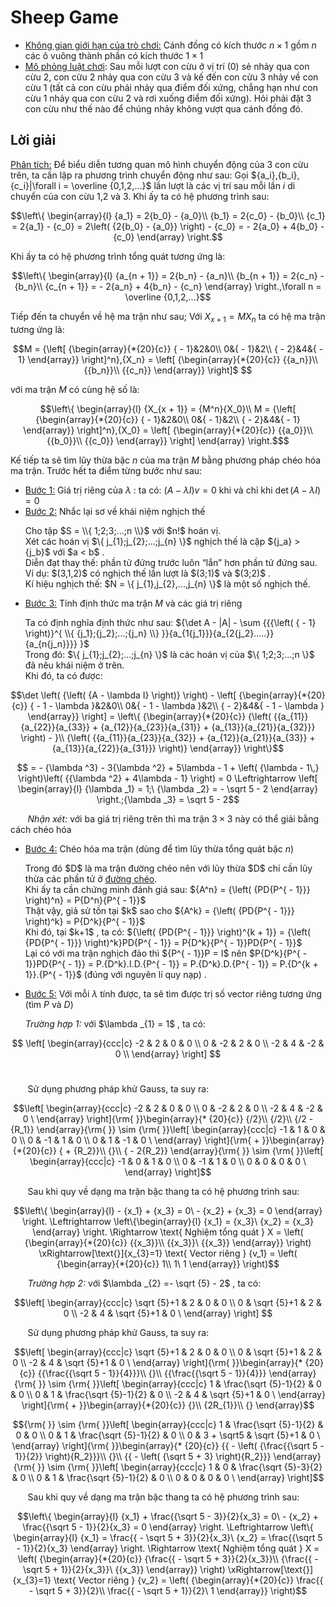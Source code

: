 # Sheep Game
- <ins>Không gian giới hạn của trò chơi:</ins> Cánh đồng có kích thước $n \times 1$ gồm $n$ các ô vuông thành phần có kích thước $1 \times 1$
- <ins>Mô phỏng luật chơi</ins>: Sau mỗi lượt con cừu ở vị trí (0) sẻ nhảy qua con cừu 2, con cừu 2 nhảy qua con cừu 3 và kế đến con cừu 3 nhảy về con cừu 1 (tất cả con cừu phải nhảy qua điểm đối xứng, chẳng hạn như con cừu 1 nhảy qua con cừu 2 và rơi xuống điểm đối xứng). Hỏi phải đặt 3 con cừu như thế nào để chúng nhảy không vượt qua cánh đồng đó.
## Lời giải
<ins>Phân tích:</ins> Để biểu diễn tương quan mô hình chuyển động của 3 con cừu trên, ta cần lập ra phương trình chuyển động như sau:
Gọi ${a_i},{b_i},{c_i}|\forall i = \overline {0,1,2,...}$ lần lượt là các vị trí sau mỗi lần $i$ di chuyển của con cừu 1,2 và 3. Khi ấy ta có hệ phương trình sau:
```math
\left\{ \begin{array}{l}
{a_1} = 2{b_0} - {a_0}\\
{b_1} = 2{c_0} - {b_0}\\
{c_1} = 2{a_1} - {c_0} = 2\left( {2{b_0} - {a_0}} \right) - {c_0} =  - 2{a_0} + 4{b_0} - {c_0}
\end{array} \right.
```
Khi ấy ta có hệ phương trình tổng quát tương ứng là: 
```math
\left\{ \begin{array}{l}
{a_{n + 1}} = 2{b_n} - {a_n}\\
{b_{n + 1}} = 2{c_n} - {b_n}\\
{c_{n + 1}} =  - 2{a_n} + 4{b_n} - {c_n}
\end{array} \right.,\forall n = \overline {0,1,2,...}
```
Tiếp đến ta chuyển về hệ ma trận như sau; Với ${X_{x + 1}} = M{X_n}$ ta có hệ ma trận tương ứng là: 
```math
M = {\left[ {\begin{array}{*{20}{c}}
{ - 1}&2&0\\
0&{ - 1}&2\\
{ - 2}&4&{ - 1}
\end{array}} \right]^n},{X_n} = \left[ {\begin{array}{*{20}{c}}
{{a_n}}\\
{{b_n}}\\
{{c_n}}
\end{array}} \right]$ 
```
với ma trận $M$ có cùng hệ số là: 
```math
\left\{ \begin{array}{l}
{X_{x + 1}} = {M^n}{X_0}\\
M = {\left[ {\begin{array}{*{20}{c}}
{ - 1}&2&0\\
0&{ - 1}&2\\
{ - 2}&4&{ - 1}
\end{array}} \right]^n},{X_0} = \left[ {\begin{array}{*{20}{c}}
{{a_0}}\\
{{b_0}}\\
{{c_0}}
\end{array}} \right]
\end{array} \right.$
```
Kế tiếp ta sẽ tìm lũy thừa bậc $n$ của ma trận $M$ bằng phương pháp chéo hóa ma trận.
Trước hết ta điểm từng bước như sau:
- <ins>Bước 1:</ins> Giá trị riêng của $\lambda$ : ta có: $\left( {A - \lambda I} \right)v = 0$ khi và chỉ khi $\det \left( {A - \lambda I} \right) = 0$
- <ins>Bước 2:</ins> Nhắc lại sơ về khái niệm nghịch thế
  <p>
  Cho tập  $S = \\{ 1;2;3;...;n \\}$ với $n!$ hoán vị. <br>
  Xét các hoán vị $\{ j_{1};j_{2};...;j_{n} \}$ nghịch thế là cặp ${j_a} > {j_b}$ với $a < b$ . <br>
  Diễn đạt thay thế: phần tử đứng trước luôn “lắn” hơn phần tử đứng sau. <br>
  Ví dụ: $(3,1,2)$ có nghịch thế lần lượt là $(3;1)$ và $(3;2)$ .  <br>
  Kí hiệu nghịch thế: $N = \{ j_{1},j_{2},...,j_{n} \}$ là một số nghịch thế. <br>
  </p>
- <ins>Bước 3:</ins> Tính định thức ma trận $M$ và các giá trị riêng
  <p> Ta có định nghĩa định thức như sau: ${\det A - |A| - \sum {{{\left( { - 1} \right)}^{ \\{ {j_1};{j_2};...;{j_n} \\} }}{a_{1{j_1}}}{a_{2{j_2}.....}}{a_{n{j_n}}}} }$ <br>
  Trong đó: $\{ j_{1};j_{2};...;j_{n} \}$ là các hoán vị của $\{ 1;2;3;...;n \}$ đã nêu khái niệm ở trên. <br>
  Khi đó, ta có được: <br>
```math
\det \left( {\left( {A - \lambda I} \right)} \right) - \left[ {\begin{array}{*{20}{c}}
{ - 1 - \lambda }&2&0\\
0&{ - 1 - \lambda }&2\\
{ - 2}&4&{ - 1 - \lambda }
\end{array}} \right] = \left\{ {\begin{array}{*{20}{c}}
{\left( {{a_{11}}{a_{22}}{a_{33}} + {a_{12}}{a_{23}}{a_{31}} + {a_{13}}{a_{21}}{a_{32}}} \right) - }\\
{\left( {{a_{11}}{a_{23}}{a_{32}} + {a_{12}}{a_{21}}{a_{33}} + {a_{13}}{a_{22}}{a_{31}}} \right)}
\end{array}} \right\}
```
```math
 =  - {\lambda ^3} - 3{\lambda ^2} + 5\lambda  - 1 + \left( {\lambda  - 1\,} \right)\left( {{\lambda ^2} + 4\lambda  - 1} \right) = 0 \Leftrightarrow \left[ \begin{array}{l}
{\lambda _1} = 1;\
{\lambda _2} =  - \sqrt 5  - 2
\end{array} \right.;{\lambda _3} = \sqrt 5  - 2
```

&nbsp;&nbsp;&nbsp;&nbsp;&nbsp;&nbsp;&nbsp;*Nhận xét:* với ba giá trị riêng trên thì ma trận $3 \times 3$ này có thể giải bằng cách chéo hóa 

  </p> 

- <ins>Bước 4:</ins> Chéo hóa ma trận (dùng để tìm lũy thừa tổng quát bậc $n$)
  <p
    Trước hết ta kí hiệu chéo hóa ma trận dưới dạng đại số thuần túy là $A = PD{P^{ - 1}}$$ .<br>
    Trong đó $D$ là ma trận đường chéo nên với lũy thừa $D$ chỉ cần lũy thừa các phần tử ở <ins>đường chéo</ins>. <br>
    Khi ấy ta cần chứng minh đánh giá sau: ${A^n} = {\left( {PD{P^{ - 1}}} \right)^n} = P{D^n}{P^{ - 1}}$ <br>
    Thật vậy, giả sử tồn tại $k$ sao cho ${A^k} = {\left( {PD{P^{ - 1}}} \right)^k} = P{D^k}{P^{ - 1}}$ <br>
    Khi đó, tại $k+1$ , ta có: ${\left( {PD{P^{ - 1}}} \right)^{k + 1}} = {\left( {PD{P^{ - 1}}} \right)^k}PD{P^{ - 1}} = P{D^k}{P^{ - 1}}PD{P^{ - 1}}$ <br>
    Lại có với ma trận nghịch đảo thì ${P^{ - 1}}P = I$ nên $P{D^k}{P^{ - 1}}PD{P^{ - 1}} = P.{D^k}.I.D.{P^{ - 1}} = P.{D^k}.D.{P^{ - 1}} = P.{D^{k + 1}}.{P^{ - 1}}$ (đúng với nguyên lí quy nạp) . <br>
  </p>       
- <ins>Bước 5:</ins> Với mỗi $\lambda$ tính được, ta sẽ tìm được trị số vector riêng tương ứng (tìm $P$ và $D$)
  <p>
  <i>Trường hợp 1:</i> với $\lambda _{1} = 1$ , ta có: 
   <ol>
$$
\left[
\begin{array}{ccc|c}
  -2 & 2 & 0 & 0 \\
  0 & -2 & 2 & 0 \\
  -2 & 4 & -2 & 0 \\
\end{array}
\right]
$$       
    </ol>
   </p>
   &nbsp;&nbsp;&nbsp;&nbsp;&nbsp;&nbsp;&nbsp;Sử dụng phương pháp khử Gauss, ta suy ra:

```math
\left[
\begin{array}{ccc|c}
  -2 & 2 & 0 & 0 \\
  0 & -2 & 2 & 0 \\
  -2 & 4 & -2 & 0 \
\end{array}
\right]{\rm{  }}\begin{array}{* {20}{c}}
{/2}\\
{/2}\\
{/2 - {R_1}}
\end{array}{\rm{  }} \sim {\rm{  }}\left[
\begin{array}{ccc|c}
  -1 & 1 & 0 & 0 \\
  0 & -1 & 1 & 0 \\
  0 & 1 & -1 & 0 \
\end{array}
\right]{\rm{     +   }}\begin{array}{*{20}{c}}
{ + {R_2}}\\
{}\\
{ - 2{R_2}}
\end{array}{\rm{  }} \sim {\rm{  }}\left[
\begin{array}{ccc|c}
  -1 & 0 & 1 & 0 \\
  0 & -1 & 1 & 0 \\
  0 & 0 & 0 & 0 \
\end{array}
\right]
```
   &nbsp;&nbsp;&nbsp;&nbsp;&nbsp;&nbsp;&nbsp;Sau khi quy về dạng ma trận bậc thang ta có hệ phương trình sau: 
```math
\left\{ \begin{array}{l}
 - {x_1} + {x_3} = 0\
 - {x_2} + {x_3} = 0
\end{array} \right. \Leftrightarrow \left\{\begin{array}{l}
{x_1} = {x_3}\
{x_2} = {x_3}
\end{array} \right.  \Rightarrow \text{ Nghiệm tổng quát } X = \left( {\begin{array}{*{20}{c}}
{{x_3}}\\
{{x_3}}\
{{x_3}}
\end{array}} \right)  \xRightarrow[\text{}]{x_{3}=1} \text{ Vector riêng } {v_1} = \left( {\begin{array}{*{20}{c}}
1\\
1\
1
\end{array}} \right)
```
   &nbsp;&nbsp;&nbsp;&nbsp;&nbsp;&nbsp;&nbsp;<i>Trường hợp 2:</i> với $\lambda _{2} =- \sqrt {5}  - 2$ , ta có: 
```math
\left[
\begin{array}{ccc|c}
  \sqrt {5}+1 & 2 & 0 & 0 \\
  0 & \sqrt {5}+1 & 2 & 0 \\
  -2 & 4 & \sqrt {5}+1 & 0 \
\end{array}
\right]   
```
   &nbsp;&nbsp;&nbsp;&nbsp;&nbsp;&nbsp;&nbsp;Sử dụng phương pháp khử Gauss, ta suy ra:
```math
\left[
\begin{array}{ccc|c}
  \sqrt {5}+1 & 2 & 0 & 0 \\
  0 & \sqrt {5}+1 & 2 & 0 \\
  -2 & 4 & \sqrt {5}+1 & 0 \
\end{array}
\right]{\rm{  }}\begin{array}{* {20}{c}}
{{\frac{{\sqrt 5  - 1}}{4}}}\\
{}\\
{{\frac{{\sqrt 5  - 1}}{4}}}
\end{array}
{\rm{  }} \sim {\rm{  }}\left[
\begin{array}{ccc|c}
  1 & \frac{\sqrt {5}-1}{2} & 0 & 0 \\
  0 & 1 & \frac{\sqrt {5}-1}{2} & 0 \\
  -2 & 4 & \sqrt {5}+1 & 0 \
\end{array}
\right]{\rm{     +   }}\begin{array}{*{20}{c}}
{}\\
{2R_{1}}\\
{}
\end{array}
```
```math
{\rm{  }} \sim {\rm{  }}\left[
\begin{array}{ccc|c}
  1 & \frac{\sqrt {5}-1}{2} & 0 & 0 \\
  0 & 1 & \frac{\sqrt {5}-1}{2} & 0 \\
  0 & 3 + \sqrt5 & \sqrt {5}+1 & 0 \
\end{array}
\right]{\rm{  }}\begin{array}{* {20}{c}}
{{ - \left( {\frac{{\sqrt 5  - 1}}{2}} \right){R_2}}}\\
{}\\
{{ - \left( {\sqrt 5  + 3} \right){R_2}}}
\end{array}{\rm{  }} \sim {\rm{  }}\left[
\begin{array}{ccc|c}
  1 & 0 & \frac{\sqrt {5}-3}{2} & 0 \\
  0 & 1 & \frac{\sqrt {5}-1}{2} & 0 \\
  0 & 0 & 0 & 0 \
\end{array}
\right]
```
   &nbsp;&nbsp;&nbsp;&nbsp;&nbsp;&nbsp;&nbsp;Sau khi quy về dạng ma trận bậc thang ta có hệ phương trình sau: 
```math
\left\{ \begin{array}{l}
{x_1} + \frac{{\sqrt 5  - 3}}{2}{x_3} = 0\
 - {x_2} + \frac{{\sqrt 5  - 1}}{2}{x_3} = 0
\end{array} \right. \Leftrightarrow \left\{ \begin{array}{l}
{x_1} = \frac{{ - \sqrt 5  + 3}}{2}{x_3}\
{x_2} = \frac{{\sqrt 5  - 1}}{2}{x_3}
\end{array} \right. \Rightarrow \text{ Nghiệm tổng quát } X = \left( {\begin{array}{*{20}{c}}
{\frac{{ - \sqrt 5  + 3}}{2}{x_3}}\\
{\frac{{ - \sqrt 5  + 1}}{2}{x_3}}\
{{x_3}}
\end{array}} \right)  \xRightarrow[\text{}]{x_{3}=1} \text{ Vector riêng } {v_2} = \left( {\begin{array}{*{20}{c}}
\frac{{ - \sqrt 5  + 3}}{2}\\
\frac{{ - \sqrt 5  + 1}}{2}\
1
\end{array}} \right)
```







   
